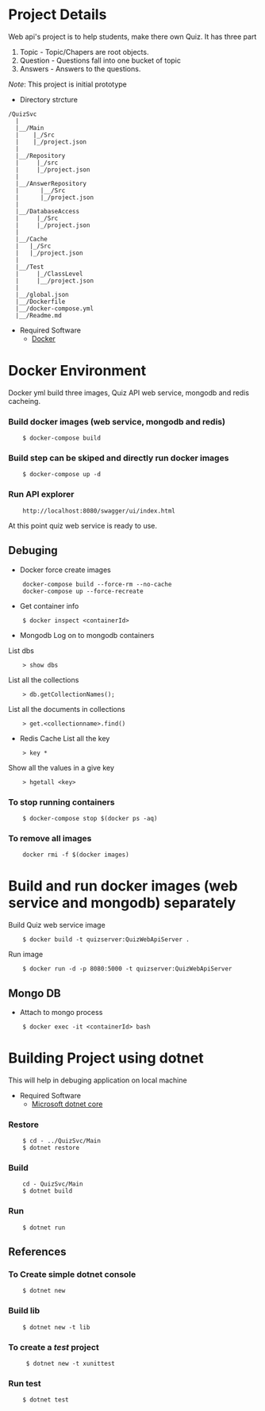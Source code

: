 # Project Details
Web api's project is to help students, make there own Quiz.
It has three part
   1. Topic - Topic/Chapers are root objects.
   2. Question - Questions fall into one bucket of topic
   3. Answers - Answers to the questions. 

*Note*: This project is initial prototype 

*   Directory strcture
```
/QuizSvc
  |
  |__/Main
  |    |_/Src
  |    |_/project.json
  |
  |__/Repository
  |     |_/src
  |     |_/project.json
  |
  |__/AnswerRepository
  |      |__/Src
  |      |_/project.json
  |
  |__/DatabaseAccess
  |     |_/Src
  |     |_/project.json
  |
  |__/Cache
  |   |_/Src
  |   |_/project.json
  |
  |__/Test
  |     |_/ClassLevel
  |     |__/project.json
  |
  |__/global.json
  |__/Dockerfile
  |__/docker-compose.yml
  |__/Readme.md

```
* Required Software 
    - [Docker](https://www.docker.com/)

# Docker Environment
Docker yml build three images, Quiz API web service, mongodb and redis cacheing.

### Build docker images (web service, mongodb and redis)
```
    $ docker-compose build
```

### Build step can be skiped and directly run docker images
```
    $ docker-compose up -d
```

### Run API explorer
```
    http://localhost:8080/swagger/ui/index.html
```

At this point quiz web service is ready to use.


## Debuging

* Docker force create images
```
    docker-compose build --force-rm --no-cache
    docker-compose up --force-recreate
```
* Get container info
``` 
    $ docker inspect <containerId>
``` 
* Mongodb 
Log on to mongodb containers

List dbs
```
    > show dbs
```

List all the collections
```
    > db.getCollectionNames();
```

List all the documents in collections
```
    > get.<collectionname>.find()
```


* Redis Cache
List all the key
```
    > key *
```
Show all the values in a give key 
```
    > hgetall <key>
```

### To stop running containers
```
    $ docker-compose stop $(docker ps -aq) 
```

### To remove all images
```
    docker rmi -f $(docker images)
```

# Build and run docker images (web service and mongodb) separately 

Build Quiz web service image
```
    $ docker build -t quizserver:QuizWebApiServer .
```

Run image
```
    $ docker run -d -p 8080:5000 -t quizserver:QuizWebApiServer
```

## Mongo DB
* Attach to mongo process
```
    $ docker exec -it <containerId> bash
```

# Building Project using dotnet 
This will help in debuging application on local machine

* Required Software
    - [Microsoft dotnet core](https://www.microsoft.com/net/core) 

### Restore 

```
    $ cd - ../QuizSvc/Main
    $ dotnet restore
```

### Build 
```
    cd - QuizSvc/Main
    $ dotnet build
```
### Run
```
    $ dotnet run
```
## References 
### To Create simple dotnet console
```
    $ dotnet new 
```
### Build lib
```
    $ dotnet new -t lib
```
### To create a *test* project
```
     $ dotnet new -t xunittest
```
###   Run test
```
    $ dotnet test
```